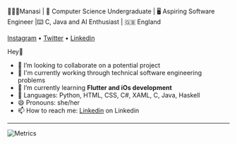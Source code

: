 <!--<div align='center'>-->
  👩🏽‍💻Manasi | 👯 Computer Science Undergraduate | 🖥️ Aspiring Software Engineer |⌨️ C, Java and AI Enthusiast | 🇬🇧 England 

  [Instagram](https://www.instagram.com/m4nasi/) • [Twitter](https://twitter.com/m4nasi) • [Linkedin](https://linkedin.com/in/manasi-mehta11)

Hey👋
- 🔭 I’m looking to collaborate on a potential project
- 🎈 I'm currently working through technical software engineering problems
- 🌱 I’m currently learning **Flutter and iOs development**
- 💬 Languages: Python, HTML, CSS, C#, XAML, C, Java, Haskell
- 😄 Pronouns: she/her
- 📫 How to reach me: [Linkedin](https://linkedin.com/in/manasi-mehta11) on Linkedin
 <!-- - 👯 I’m looking to collaborate on a potential project -->
  <hr>
  <!--<img align="centre" src="https://github-readme-stats.vercel.app/api?username=m4nasi&theme=dark&show_icons=true" /> -->
  <!--<img align="centre" src="https://github-readme-stats.vercel.app/api/top-langs/?username=m4nasi&layout=compact" />-->
  <!--**m4nasi/m4nasi** is a ✨ _special_ ✨ repository because its `README.md` (this file) appears on your GitHub profile.-->

  ![Metrics](https://metrics.lecoq.io/m4nasi?template=classic&base.header=0&base.activity=0&base.community=0&base.repositories=0&base.metadata=0&languages=1&config.timezone=Europe%2FLondon&config.animated=true)

<!--
<hr> 
<br>
✰ Statistics provided by [lowlighter/metrics](https://github.com/lowlighter/metrics#%EF%B8%8F-languages)
-->
